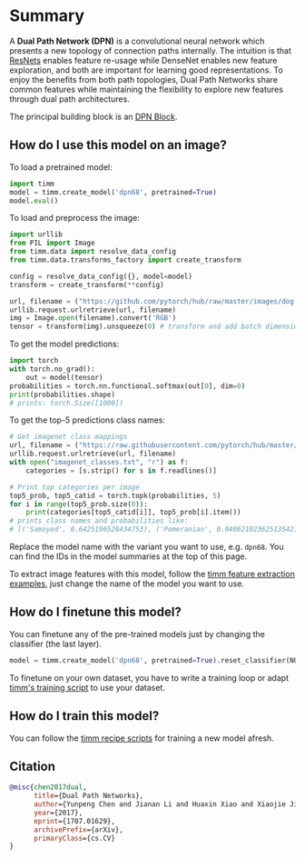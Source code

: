 # Summary

A **Dual Path Network (DPN)** is a convolutional neural network which presents a new topology of connection paths internally. The intuition is that [ResNets](https://paperswithcode.com/method/resnet) enables feature re-usage while DenseNet enables new feature exploration, and both are important for learning good representations. To enjoy the benefits from both path topologies, Dual Path Networks share common features while maintaining the flexibility to explore new features through dual path architectures. 

The principal building block is an [DPN Block](https://paperswithcode.com/method/dpn-block).

## How do I use this model on an image?
To load a pretrained model:

```python
import timm
model = timm.create_model('dpn68', pretrained=True)
model.eval()
```

To load and preprocess the image:
```python 
import urllib
from PIL import Image
from timm.data import resolve_data_config
from timm.data.transforms_factory import create_transform

config = resolve_data_config({}, model=model)
transform = create_transform(**config)

url, filename = ("https://github.com/pytorch/hub/raw/master/images/dog.jpg", "dog.jpg")
urllib.request.urlretrieve(url, filename)
img = Image.open(filename).convert('RGB')
tensor = transform(img).unsqueeze(0) # transform and add batch dimension
```

To get the model predictions:
```python
import torch
with torch.no_grad():
    out = model(tensor)
probabilities = torch.nn.functional.softmax(out[0], dim=0)
print(probabilities.shape)
# prints: torch.Size([1000])
```

To get the top-5 predictions class names:
```python
# Get imagenet class mappings
url, filename = ("https://raw.githubusercontent.com/pytorch/hub/master/imagenet_classes.txt", "imagenet_classes.txt")
urllib.request.urlretrieve(url, filename) 
with open("imagenet_classes.txt", "r") as f:
    categories = [s.strip() for s in f.readlines()]

# Print top categories per image
top5_prob, top5_catid = torch.topk(probabilities, 5)
for i in range(top5_prob.size(0)):
    print(categories[top5_catid[i]], top5_prob[i].item())
# prints class names and probabilities like:
# [('Samoyed', 0.6425196528434753), ('Pomeranian', 0.04062102362513542), ('keeshond', 0.03186424449086189), ('white wolf', 0.01739676296710968), ('Eskimo dog', 0.011717947199940681)]
```

Replace the model name with the variant you want to use, e.g. `dpn68`. You can find the IDs in the model summaries at the top of this page.

To extract image features with this model, follow the [timm feature extraction examples](https://rwightman.github.io/pytorch-image-models/feature_extraction/), just change the name of the model you want to use.

## How do I finetune this model?
You can finetune any of the pre-trained models just by changing the classifier (the last layer).
```python
model = timm.create_model('dpn68', pretrained=True).reset_classifier(NUM_FINETUNE_CLASSES)
```
To finetune on your own dataset, you have to write a training loop or adapt [timm's training
script](https://github.com/rwightman/pytorch-image-models/blob/master/train.py) to use your dataset.

## How do I train this model?

You can follow the [timm recipe scripts](https://rwightman.github.io/pytorch-image-models/scripts/) for training a new model afresh.

## Citation

```BibTeX
@misc{chen2017dual,
      title={Dual Path Networks}, 
      author={Yunpeng Chen and Jianan Li and Huaxin Xiao and Xiaojie Jin and Shuicheng Yan and Jiashi Feng},
      year={2017},
      eprint={1707.01629},
      archivePrefix={arXiv},
      primaryClass={cs.CV}
}
```

<!--
Models:
- Name: dpn68
  Metadata:
    FLOPs: 2990567880
    Batch Size: 1280
    Training Data:
    - ImageNet
    Training Techniques:
    - SGD with Momentum
    - Weight Decay
    Training Resources: 40x K80 GPUs
    Architecture:
    - Batch Normalization
    - Convolution
    - DPN Block
    - Dense Connections
    - Global Average Pooling
    - Max Pooling
    - Softmax
    File Size: 50761994
    Tasks:
    - Image Classification
    ID: dpn68
    LR: 0.316
    Layers: 68
    Crop Pct: '0.875'
    Image Size: '224'
    Interpolation: bicubic
  Code: https://github.com/rwightman/pytorch-image-models/blob/d8e69206be253892b2956341fea09fdebfaae4e3/timm/models/dpn.py#L270
  In Collection: DPN
- Name: dpn68b
  Metadata:
    FLOPs: 2990567880
    Batch Size: 1280
    Training Data:
    - ImageNet
    Training Techniques:
    - SGD with Momentum
    - Weight Decay
    Training Resources: 40x K80 GPUs
    Architecture:
    - Batch Normalization
    - Convolution
    - DPN Block
    - Dense Connections
    - Global Average Pooling
    - Max Pooling
    - Softmax
    File Size: 50781025
    Tasks:
    - Image Classification
    ID: dpn68b
    LR: 0.316
    Layers: 68
    Crop Pct: '0.875'
    Image Size: '224'
    Interpolation: bicubic
  Code: https://github.com/rwightman/pytorch-image-models/blob/d8e69206be253892b2956341fea09fdebfaae4e3/timm/models/dpn.py#L278
  In Collection: DPN
- Name: dpn92
  Metadata:
    FLOPs: 8357659624
    Batch Size: 1280
    Training Data:
    - ImageNet
    Training Techniques:
    - SGD with Momentum
    - Weight Decay
    Training Resources: 40x K80 GPUs
    Architecture:
    - Batch Normalization
    - Convolution
    - DPN Block
    - Dense Connections
    - Global Average Pooling
    - Max Pooling
    - Softmax
    File Size: 151248422
    Tasks:
    - Image Classification
    ID: dpn92
    LR: 0.316
    Layers: 92
    Crop Pct: '0.875'
    Image Size: '224'
    Interpolation: bicubic
  Code: https://github.com/rwightman/pytorch-image-models/blob/d8e69206be253892b2956341fea09fdebfaae4e3/timm/models/dpn.py#L286
  In Collection: DPN
- Name: dpn131
  Metadata:
    FLOPs: 20586274792
    Batch Size: 960
    Training Data:
    - ImageNet
    Training Techniques:
    - SGD with Momentum
    - Weight Decay
    Training Resources: 40x K80 GPUs
    Architecture:
    - Batch Normalization
    - Convolution
    - DPN Block
    - Dense Connections
    - Global Average Pooling
    - Max Pooling
    - Softmax
    File Size: 318016207
    Tasks:
    - Image Classification
    ID: dpn131
    LR: 0.316
    Layers: 131
    Crop Pct: '0.875'
    Image Size: '224'
    Interpolation: bicubic
  Code: https://github.com/rwightman/pytorch-image-models/blob/d8e69206be253892b2956341fea09fdebfaae4e3/timm/models/dpn.py#L302
  In Collection: DPN
- Name: dpn107
  Metadata:
    FLOPs: 23524280296
    Batch Size: 1280
    Training Data:
    - ImageNet
    Training Techniques:
    - SGD with Momentum
    - Weight Decay
    Training Resources: 40x K80 GPUs
    Architecture:
    - Batch Normalization
    - Convolution
    - DPN Block
    - Dense Connections
    - Global Average Pooling
    - Max Pooling
    - Softmax
    File Size: 348612331
    Tasks:
    - Image Classification
    ID: dpn107
    LR: 0.316
    Layers: 107
    Crop Pct: '0.875'
    Image Size: '224'
    Interpolation: bicubic
  Code: https://github.com/rwightman/pytorch-image-models/blob/d8e69206be253892b2956341fea09fdebfaae4e3/timm/models/dpn.py#L310
  In Collection: DPN
- Name: dpn98
  Metadata:
    FLOPs: 15003675112
    Batch Size: 1280
    Training Data:
    - ImageNet
    Training Techniques:
    - SGD with Momentum
    - Weight Decay
    Training Resources: 40x K80 GPUs
    Architecture:
    - Batch Normalization
    - Convolution
    - DPN Block
    - Dense Connections
    - Global Average Pooling
    - Max Pooling
    - Softmax
    File Size: 247021307
    Tasks:
    - Image Classification
    ID: dpn98
    LR: 0.4
    Layers: 98
    Crop Pct: '0.875'
    Image Size: '224'
    Interpolation: bicubic
  Code: https://github.com/rwightman/pytorch-image-models/blob/d8e69206be253892b2956341fea09fdebfaae4e3/timm/models/dpn.py#L294
  In Collection: DPN
Collections:
- Name: DPN
  Paper:
    title: Dual Path Networks
    url: https://papperswithcode.com//paper/dual-path-networks
  type: model-index
Type: model-index
-->